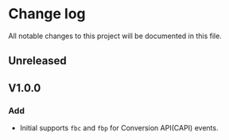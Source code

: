# Change log

All notable changes to this project will be documented in this file.

## Unreleased

## V1.0.0

### Add

- Initial supports `fbc` and `fbp` for Conversion API(CAPI) events.
